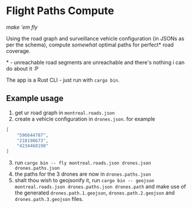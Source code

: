 # Flight Paths Compute

_make 'em fly_

Using the road graph and surveillance vehicle configuration (in JSONs as per the schema), compute _somewhat_ optimal paths for perfect\* road coverage.

\* - unreachable road segments are unreachable and there's nothing i can do about it :P

The app is a Rust CLI - just run with `cargo bin`.

## Example usage
1. get ur road graph in `montreal.roads.json`
2. create a vehicle configuration in `drones.json`. for example
```json
[
	"596644787",
	"218198673",
	"4234468198"
]
```
3. run `cargo bin -- fly montreal.roads.json drones.json drones.paths.json`
4. the paths for the 3 drones are now in `drones.paths.json`
5. shalt thou wish to geojsonify it, run `cargo bin -- geojson montreal.roads.json drones.paths.json drones.path` and make use of the generated `drones.path.1.geojson`, `drones.path.2.geojson` and `drones.path.3.geojson` files.
